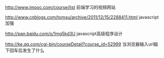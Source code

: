 http://www.imooc.com/course/list  前端学习的视频网站

http://www.cnblogs.com/tomxu/archive/2011/12/15/2288411.html javascript加强

http://pan.baidu.com/s/1mg5kd3U  javascript高级程序设计

http://ke.qq.com/cgi-bin/courseDetail?course_id=52999 当浏览器输入url敲下回车后发生了什么